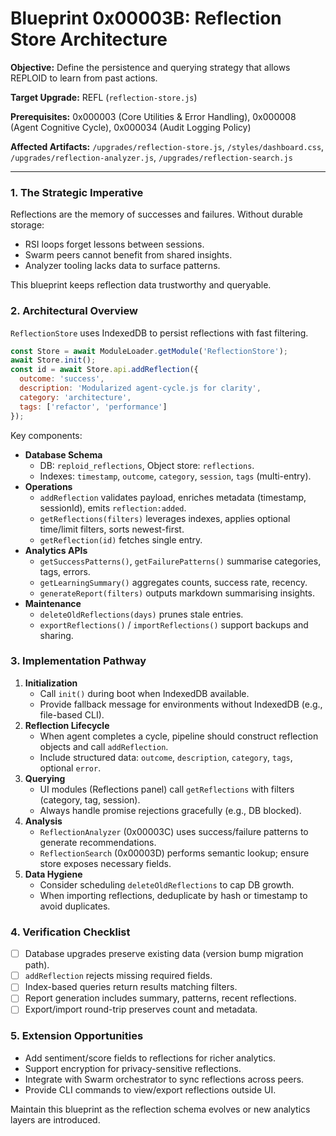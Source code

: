 # Blueprint 0x00003B: Reflection Store Architecture

**Objective:** Define the persistence and querying strategy that allows REPLOID to learn from past actions.

**Target Upgrade:** REFL (`reflection-store.js`)

**Prerequisites:** 0x000003 (Core Utilities & Error Handling), 0x000008 (Agent Cognitive Cycle), 0x000034 (Audit Logging Policy)

**Affected Artifacts:** `/upgrades/reflection-store.js`, `/styles/dashboard.css`, `/upgrades/reflection-analyzer.js`, `/upgrades/reflection-search.js`

---

### 1. The Strategic Imperative
Reflections are the memory of successes and failures. Without durable storage:
- RSI loops forget lessons between sessions.
- Swarm peers cannot benefit from shared insights.
- Analyzer tooling lacks data to surface patterns.

This blueprint keeps reflection data trustworthy and queryable.

### 2. Architectural Overview
`ReflectionStore` uses IndexedDB to persist reflections with fast filtering.

```javascript
const Store = await ModuleLoader.getModule('ReflectionStore');
await Store.init();
const id = await Store.api.addReflection({
  outcome: 'success',
  description: 'Modularized agent-cycle.js for clarity',
  category: 'architecture',
  tags: ['refactor', 'performance']
});
```

Key components:
- **Database Schema**
  - DB: `reploid_reflections`, Object store: `reflections`.
  - Indexes: `timestamp`, `outcome`, `category`, `session`, `tags` (multi-entry).
- **Operations**
  - `addReflection` validates payload, enriches metadata (timestamp, sessionId), emits `reflection:added`.
  - `getReflections(filters)` leverages indexes, applies optional time/limit filters, sorts newest-first.
  - `getReflection(id)` fetches single entry.
- **Analytics APIs**
  - `getSuccessPatterns()`, `getFailurePatterns()` summarise categories, tags, errors.
  - `getLearningSummary()` aggregates counts, success rate, recency.
  - `generateReport(filters)` outputs markdown summarising insights.
- **Maintenance**
  - `deleteOldReflections(days)` prunes stale entries.
  - `exportReflections()` / `importReflections()` support backups and sharing.

### 3. Implementation Pathway
1. **Initialization**
   - Call `init()` during boot when IndexedDB available.
   - Provide fallback message for environments without IndexedDB (e.g., file-based CLI).
2. **Reflection Lifecycle**
   - When agent completes a cycle, pipeline should construct reflection objects and call `addReflection`.
   - Include structured data: `outcome`, `description`, `category`, `tags`, optional `error`.
3. **Querying**
   - UI modules (Reflections panel) call `getReflections` with filters (category, tag, session).
   - Always handle promise rejections gracefully (e.g., DB blocked).
4. **Analysis**
   - `ReflectionAnalyzer` (0x00003C) uses success/failure patterns to generate recommendations.
   - `ReflectionSearch` (0x00003D) performs semantic lookup; ensure store exposes necessary fields.
5. **Data Hygiene**
   - Consider scheduling `deleteOldReflections` to cap DB growth.
   - When importing reflections, deduplicate by hash or timestamp to avoid duplicates.

### 4. Verification Checklist
- [ ] Database upgrades preserve existing data (version bump migration path).
- [ ] `addReflection` rejects missing required fields.
- [ ] Index-based queries return results matching filters.
- [ ] Report generation includes summary, patterns, recent reflections.
- [ ] Export/import round-trip preserves count and metadata.

### 5. Extension Opportunities
- Add sentiment/score fields to reflections for richer analytics.
- Support encryption for privacy-sensitive reflections.
- Integrate with Swarm orchestrator to sync reflections across peers.
- Provide CLI commands to view/export reflections outside UI.

Maintain this blueprint as the reflection schema evolves or new analytics layers are introduced.
